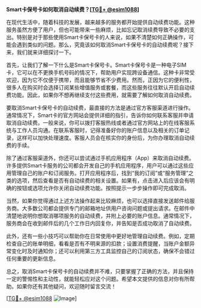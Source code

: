 **Smart卡保号卡如何取消自动续费？[[TG💪+ @esim1088](https://t.me/s/esim1088)]**

在现代生活中，随着科技的发展，越来越多的服务都开始提供自动续费功能。这种服务虽然方便了用户，但也可能带来一些麻烦，比如忘记取消续费导致不必要的支出。特别是对于那些使用Smart卡保号卡的人来说，如果不清楚如何正确操作，可能会遇到类似的问题。那么，究竟该如何取消Smart卡保号卡的自动续费呢？接下来，我们就来详细探讨一下。

首先，让我们了解一下什么是Smart卡保号卡。Smart卡保号卡是一种电子SIM卡，它可以在不更换手机号码的情况下，帮助用户实现跨设备通信。这种卡非常受欢迎，因为它不仅便于携带，而且能够节省不少费用。然而，正因为它的便利性，很多人在购买时会选择订阅某些增值服务或套餐，而这些服务往往默认开启自动续费功能。因此，如果你不想再继续支付这些费用，就需要了解如何取消自动续费。

要取消Smart卡保号卡的自动续费，最直接的方法是通过官方客服渠道进行操作。通常情况下，Smart卡的官方网站会提供详细的指引，告诉你如何联系客服并申请取消自动续费。一般来说，你可以拨打客服热线或者通过官方网站上的在线客服系统与工作人员沟通。在联系客服时，记得准备好你的账户信息以及相关的订单记录，这样可以加快处理速度。客服人员会在核实你的身份后，为你办理取消自动续费的手续。

除了通过客服渠道外，你还可以尝试通过手机应用程序（App）来取消自动续费。许多提供Smart卡服务的公司都会开发自己的手机应用程序，用户可以通过这些应用管理自己的账户和订阅服务。打开应用程序后，找到“我的订阅”或“服务管理”之类的选项，然后查看是否有自动续费的相关设置。如果有，点击进入后应该会有明确的按钮或选项允许你关闭自动续费功能。按照提示一步步操作即可完成取消。

当然，如果你觉得通过上述方法操作起来比较麻烦，也可以选择直接发送邮件给服务商。大多数公司都会提供专门的邮箱地址供用户咨询问题或提出请求。在邮件中清楚地说明你想取消哪项服务的自动续费，并附上必要的账户信息。通常情况下，服务商会在收到邮件后的几个工作日内回复你，并告知是否成功取消了自动续费。

此外，还有一些小技巧可以帮助你在日常使用中更好地管理自动续费。例如，定期检查自己的账单明细，看看是否有不明来源的扣款；设置消费提醒，当账户金额异常变化时及时通知你；还可以利用第三方工具监控自己的订阅状态，确保不会错过任何重要的更新信息。

总之，取消Smart卡保号卡的自动续费并不难，只要掌握了正确的方法，并且保持一定的警惕性和主动性，就能轻松应对这个问题。希望本文提供的信息对你有所帮助。如果你还有其他疑问，欢迎随时留言交流！

[[TG💪+ @esim1088](https://t.me/s/esim1088) ![Image](https://i.postimg.cc/4NQfJmqS/Snipaste-2025-05-13-00-14-12.png)]
